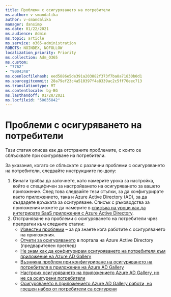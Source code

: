 ```yaml
---
title: Проблеми с осигуряването на потребители
ms.author: v-smandalika
author: v-smandalika
manager: dansimp
ms.date: 01/22/2021
ms.audience: Admin
ms.topic: article
ms.service: o365-administration
ROBOTS: NOINDEX, NOFOLLOW
localization_priority: Priority
ms.collection: Adm_O365
ms.custom:
- "7762"
- "9004348"
ms.openlocfilehash: eed5886e5de391a203882f373f7ba8a71830b0d1
ms.sourcegitcommit: 28a79ef23c4a510397f4a8339ac2c5ff70eec713
ms.translationtype: MT
ms.contentlocale: bg-BG
ms.lasthandoff: 01/28/2021
ms.locfileid: "50035842"
---
```

# <a name="user-provisioning-issues"></a>Проблеми с осигуряването на потребители

Тази статия описва как да отстраните проблемите, с които се сблъсквате при осигуряване на потребители.

За указания, когато се сблъскате с различни проблеми с осигуряването на потребители, следвайте инструкциите по-долу:

1. Винаги трябва да започнете, като намерите урока за настройка, който е специфичен за настройването на осигуряването за вашето приложение. След това следвайте тези стъпки, за да конфигурирате както приложението, така и Azure Active Directory (AD), за да създадете връзката за осигуряване. Списък с ръководства за приложения можете да намерите в [списъка на уроци как да интегрирате SaaS приложения с Azure Active Directory](https://docs.microsoft.com/azure/active-directory/saas-apps/tutorial-list).
2. Отстраняване на проблеми с осигуряването на потребители чрез препратки към следните статии:
    - [Известни проблеми](https://docs.microsoft.com/azure/active-directory/app-provisioning/known-issues) – за да знаете кога работите с осигуряването на приложения.
    - [Отчети за осигуряването](https://docs.microsoft.com/azure/active-directory/reports-monitoring/concept-provisioning-logs) в портала на Azure Active Directory (предварителен преглед)
    - [Не знам как да конфигурирам осигуряването на потребителя към приложение на Azure AD Gallery](https://docs.microsoft.com/azure/active-directory/app-provisioning/configure-automatic-user-provisioning-portal) 
    - [Възникна проблем при конфигуриране на осигуряването на потребителя в приложение на Azure AD Gallery](https://docs.microsoft.com/azure/active-directory/app-provisioning/application-provisioning-config-problem) 
    - [Настроих осигуряването на приложението Azure AD Gallery, но не са осигурени потребители](https://docs.microsoft.com/azure/active-directory/app-provisioning/application-provisioning-config-problem-no-users-provisioned) 
    - [Осигуряването в приложението Azure AD Gallery работи, но грешен набор от потребители са осигурени](https://docs.microsoft.com/azure/active-directory/manage-apps/add-application-portal-assign-users)





